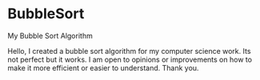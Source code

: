 # BubbleSort
My Bubble Sort Algorithm 

Hello, I created a bubble sort algorithm for my computer science work. Its not perfect but it works. I am open to opinions or improvements on how to make it more efficient or easier to understand. Thank you.
